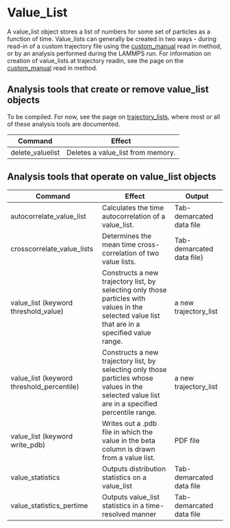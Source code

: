 <h1>Value_List</h1>

A value\_list object stores a list of numbers for some set of particles as a function of time. Value\_lists can generally be created in two ways - during read-in of a custom trajectory file using the [custom_manual](read_custom_manual.md) read in method, or by an analysis performed during the LAMMPS run. For information on creation of value_lists at trajectory readin, see the page on the [custom_manual](read_custom_manual.md) read in method.

<h2>Analysis tools that create or remove value_list objects</h2>

To be compiled. For now, see the page on [trajectory_lists](trajectory_lists.md), where most or all of these analysis tools are documented.

| Command | Effect |
|----------|----------|
|delete\_valuelist| Deletes a value\_list from memory.|

<h2>Analysis tools that operate on value_list objects</h2>

| Command | Effect | Output |
|----------|----------|----------|
| autocorrelate_value_list | Calculates the time autocorrelation of a value_list. | Tab-demarcated data file|
| crosscorrelate_value_lists | Determines the mean time cross-correlation of two value lists. | Tab-demarcated data file}
| value_list (keyword threshold_value) | Constructs a new trajectory list, by selecting only those particles with values in the selected value list that are in a specified value range. | a new trajectory\_list |
| value_list (keyword threshold_percentile) | Constructs a new trajectory list, by selecting only those particles whose values in the selected value list are in a specified percentile range. | a new trajectory\_list |
| value_list (keyword write_pdb) | Writes out a .pdb file in which the value in the beta column is drawn from a value list.  | PDF file |
| value_statistics | Outputs distribution statistics on a value_list | Tab-demarcated data file |
| value_statistics_pertime| Outputs value_list statistics in a time-resolved manner |Tab-demarcated data file|

